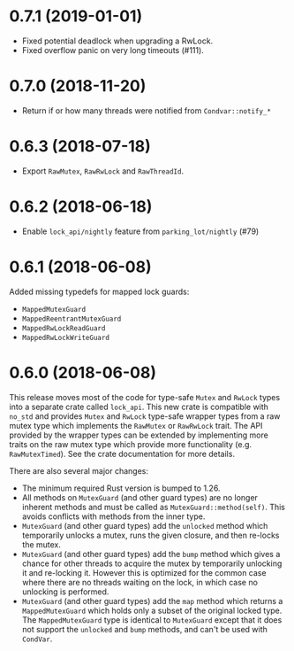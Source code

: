 0.7.1 (2019-01-01)
==================

- Fixed potential deadlock when upgrading a RwLock.
- Fixed overflow panic on very long timeouts (#111).

0.7.0 (2018-11-20)
==================

- Return if or how many threads were notified from `Condvar::notify_*`

0.6.3 (2018-07-18)
==================

- Export `RawMutex`, `RawRwLock` and `RawThreadId`.

0.6.2 (2018-06-18)
==================

- Enable `lock_api/nightly` feature from `parking_lot/nightly` (#79)

0.6.1 (2018-06-08)
==================

Added missing typedefs for mapped lock guards:

- `MappedMutexGuard`
- `MappedReentrantMutexGuard`
- `MappedRwLockReadGuard`
- `MappedRwLockWriteGuard`

0.6.0 (2018-06-08)
==================

This release moves most of the code for type-safe `Mutex` and `RwLock` types
into a separate crate called `lock_api`. This new crate is compatible with
`no_std` and provides `Mutex` and `RwLock` type-safe wrapper types from a
raw mutex type which implements the `RawMutex` or `RawRwLock` trait. The API
provided by the wrapper types can be extended by implementing more traits on the
raw mutex type which provide more functionality (e.g. `RawMutexTimed`). See the
crate documentation for more details.

There are also several major changes:

- The minimum required Rust version is bumped to 1.26.
- All methods on `MutexGuard` (and other guard types) are no longer inherent
  methods and must be called as `MutexGuard::method(self)`. This avoids
  conflicts with methods from the inner type.
- `MutexGuard` (and other guard types) add the `unlocked` method which
  temporarily unlocks a mutex, runs the given closure, and then re-locks the
   mutex.
- `MutexGuard` (and other guard types) add the `bump` method which gives a
  chance for other threads to acquire the mutex by temporarily unlocking it and
  re-locking it. However this is optimized for the common case where there are
  no threads waiting on the lock, in which case no unlocking is performed.
- `MutexGuard` (and other guard types) add the `map` method which returns a
  `MappedMutexGuard` which holds only a subset of the original locked type. The
  `MappedMutexGuard` type is identical to `MutexGuard` except that it does not
  support the `unlocked` and `bump` methods, and can't be used with `CondVar`.
